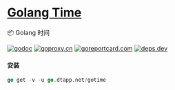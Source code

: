 <h1>
<a href="https://www.dtapp.net/">Golang Time</a>
</h1>

📦 Golang 时间

[comment]: <> (go)
[![godoc](https://pkg.go.dev/badge/go.dtapp.net/gotime?status.svg)](https://pkg.go.dev/go.dtapp.net/gotime)
[![goproxy.cn](https://goproxy.cn/stats/go.dtapp.net/gotime/badges/download-count.svg)](https://goproxy.cn/stats/go.dtapp.net/gotime)
[![goreportcard.com](https://goreportcard.com/badge/go.dtapp.net/gotime)](https://goreportcard.com/report/go.dtapp.net/gotime)
[![deps.dev](https://img.shields.io/badge/deps-go-red.svg)](https://deps.dev/go/go.dtapp.net%2Fgotime)

#### 安装

```go
go get -v -u go.dtapp.net/gotime
```